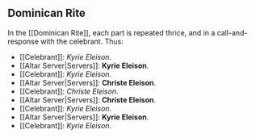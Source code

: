 ## Dominican Rite
In the [[Dominican Rite]], each part is repeated thrice, and in a call-and-response with the celebrant. Thus:

- [[Celebrant]]: _Kyrie Eleison_.
- [[Altar Server|Servers]]: **Kyrie Eleison**.
- [[Celebrant]]: _Kyrie Eleison_.
- [[Altar Server|Servers]]: **Christe Eleison**.
- [[Celebrant]]: _Christe Eleison_.
- [[Altar Server|Servers]]: **Christe Eleison**.
- [[Celebrant]]: _Kyrie Eleison_.
- [[Altar Server|Servers]]: **Kyrie Eleison**.
- [[Celebrant]]: _Kyrie Eleison_.